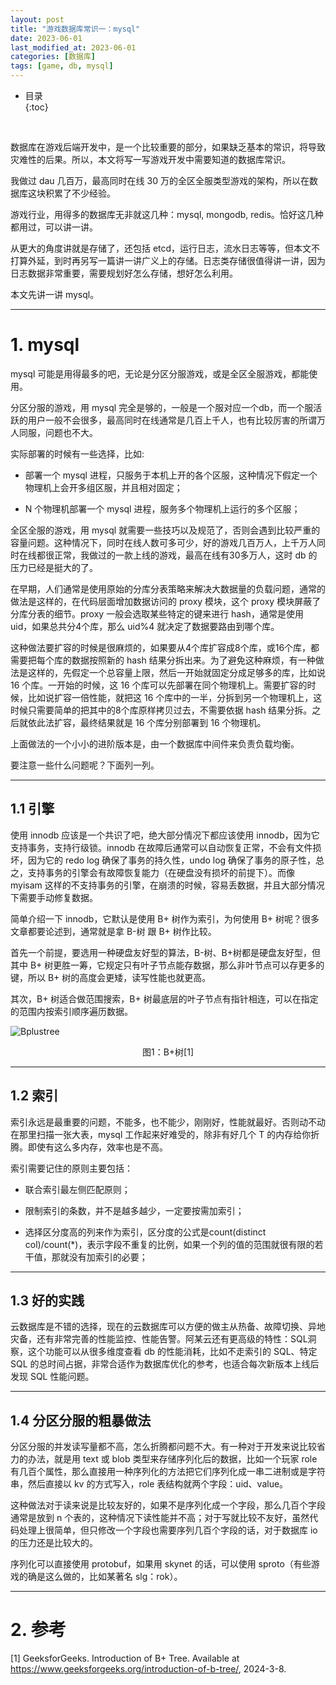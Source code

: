 ```yaml
---
layout: post
title: "游戏数据库常识一：mysql"
date: 2023-06-01
last_modified_at: 2023-06-01
categories: [数据库]
tags: [game, db, mysql]
---
```


* 目录  
{:toc}
<br/>


数据库在游戏后端开发中，是一个比较重要的部分，如果缺乏基本的常识，将导致灾难性的后果。所以，本文将写一写游戏开发中需要知道的数据库常识。  

我做过 dau 几百万，最高同时在线 30 万的全区全服类型游戏的架构，所以在数据库这块积累了不少经验。  

游戏行业，用得多的数据库无非就这几种：mysql, mongodb, redis。恰好这几种都用过，可以讲一讲。  

从更大的角度讲就是存储了，还包括 etcd，运行日志，流水日志等等，但本文不打算外延，到时再另写一篇讲一讲广义上的存储。日志类存储很值得讲一讲，因为日志数据非常重要，需要规划好怎么存储，想好怎么利用。  

本文先讲一讲 mysql。   

---

# 1. mysql

mysql 可能是用得最多的吧，无论是分区分服游戏，或是全区全服游戏，都能使用。   

分区分服的游戏，用 mysql 完全是够的，一般是一个服对应一个db，而一个服活跃的用户一般不会很多，最高同时在线通常是几百上千人，也有比较厉害的所谓万人同服，问题也不大。  

实际部署的时候有一些选择，比如:   

* 部署一个 mysql 进程，只服务于本机上开的各个区服，这种情况下假定一个物理机上会开多组区服，并且相对固定；

* N 个物理机部署一个 mysql 进程，服务多个物理机上运行的多个区服；


全区全服的游戏，用 mysql 就需要一些技巧以及规范了，否则会遇到比较严重的容量问题。这种情况下，同时在线人数可多可少，好的游戏几百万人，上千万人同时在线都很正常，我做过的一款上线的游戏，最高在线有30多万人，这时 db 的压力已经是挺大的了。  

在早期，人们通常是使用原始的分库分表策略来解决大数据量的负载问题，通常的做法是这样的，在代码层面增加数据访问的 proxy 模块，这个 proxy 模块屏蔽了分库分表的细节。proxy 一般会选取某些特定的键来进行 hash，通常是使用 uid，如果总共分4个库，那么 uid%4 就决定了数据要路由到哪个库。  

这种做法要扩容的时候是很麻烦的，如果要从4个库扩容成8个库，或16个库，都需要把每个库的数据按照新的 hash 结果分拆出来。为了避免这种麻烦，有一种做法是这样的，先假定一个总容量上限，然后一开始就固定分成足够多的库，比如说 16 个库。一开始的时候，这 16 个库可以先部署在同个物理机上。需要扩容的时候，比如说扩容一倍性能，就把这 16 个库中的一半，分拆到另一个物理机上，这时候只需要简单的把其中的8个库原样拷贝过去，不需要依据 hash 结果分拆。之后就依此法扩容，最终结果就是 16 个库分别部署到 16 个物理机。  

上面做法的一个小小的进阶版本是，由一个数据库中间件来负责负载均衡。   


要注意一些什么问题呢？下面列一列。  

---

## 1.1 引擎

使用 innodb 应该是一个共识了吧，绝大部分情况下都应该使用 innodb，因为它支持事务，支持行级锁。innodb 在故障后通常可以自动恢复正常，不会有文件损坏，因为它的 redo log 确保了事务的持久性，undo log 确保了事务的原子性，总之，支持事务的引擎会有故障恢复能力（在硬盘没有损坏的前提下）。而像 myisam 这样的不支持事务的引擎，在崩溃的时候，容易丢数据，并且大部分情况下需要手动修复数据。  

简单介绍一下 innodb，它默认是使用 B+ 树作为索引，为何使用 B+ 树呢？很多文章都要论述到，通常就是拿 B-树 跟 B+ 树作比较。  

首先一个前提，要选用一种硬盘友好型的算法，B-树、B+树都是硬盘友好型，但其中 B+ 树更胜一筹，它规定只有叶子节点能存数据，那么非叶节点可以存更多的键，所以 B+ 树的高度会更矮，读写性能也就更高。  

其次，B+ 树适合做范围搜索，B+ 树最底层的叶子节点有指针相连，可以在指定的范围内按索引顺序遍历数据。  

![Bplustree](https://blog.antsmallant.top/media/blog/2023-06-11-game-db/Bplustree.png)  
<center>图1：B+树[1]</center>

---

## 1.2 索引

索引永远是最重要的问题，不能多，也不能少，刚刚好，性能就最好。否则动不动在那里扫描一张大表，mysql 工作起来好难受的，除非有好几个 T 的内存给你折腾。即使有这么多内存，效率也是不高。  

索引需要记住的原则主要包括：  

* 联合索引最左侧匹配原则；

* 限制索引的条数，并不是越多越少，一定要按需加索引；  

* 选择区分度高的列来作为索引，区分度的公式是count(distinct col)/count(*)，表示字段不重复的比例，如果一个列的值的范围就很有限的若干值，那就没有加索引的必要；

---

## 1.3 好的实践

云数据库是不错的选择，现在的云数据库可以方便的做主从热备、故障切换、异地灾备，还有非常完善的性能监控、性能告警。阿某云还有更高级的特性：SQL洞察，这个功能可以从很多维度查看 db 的性能消耗，比如不走索引的 SQL、特定 SQL 的总时间占据，非常合适作为数据库优化的参考，也适合每次新版本上线后发现 SQL 性能问题。  

---

## 1.4 分区分服的粗暴做法

分区分服的并发读写量都不高，怎么折腾都问题不大。有一种对于开发来说比较省力的办法，就是用 text 或 blob 类型来存储序列化后的数据，比如一个玩家 role 有几百个属性，那么直接用一种序列化的方法把它们序列化成一串二进制或是字符串，然后直接以 kv 的方式写入，role 表结构就两个字段：uid、value。  

这种做法对于读来说是比较友好的，如果不是序列化成一个字段，那么几百个字段通常是放到 n 个表的，这种情况下读性能并不高；对于写就比较不友好，虽然代码处理上很简单，但只修改一个字段也需要序列几百个字段的话，对于数据库 io 的压力还是比较大的。  

序列化可以直接使用 protobuf，如果用 skynet 的话，可以使用 sproto（有些游戏的确是这么做的，比如某著名 slg：rok）。  

---

# 2. 参考

[1] GeeksforGeeks. Introduction of B+ Tree. Available at https://www.geeksforgeeks.org/introduction-of-b-tree/, 2024-3-8.   